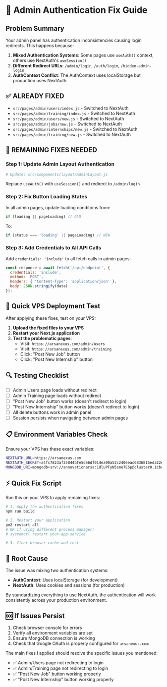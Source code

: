 # 🔐 Admin Authentication Fix Guide

## Problem Summary
Your admin panel has authentication inconsistencies causing login redirects. This happens because:

1. **Mixed Authentication Systems**: Some pages use `useAuth()` context, others use NextAuth's `useSession()`
2. **Different Redirect URLs**: `/admin/login`, `/auth/login`, `/hidden-admin-login`
3. **AuthContext Conflict**: The AuthContext uses localStorage but production uses NextAuth

## ✅ ALREADY FIXED
- `src/pages/admin/users/index.js` - Switched to NextAuth
- `src/pages/admin/training/index.js` - Switched to NextAuth  
- `src/pages/admin/users/new.js` - Switched to NextAuth
- `src/pages/admin/jobs/new.js` - Switched to NextAuth
- `src/pages/admin/internships/new.js` - Switched to NextAuth
- `src/pages/admin/training/new.js` - Switched to NextAuth

## 🔧 REMAINING FIXES NEEDED

### Step 1: Update Admin Layout Authentication
```bash
# Update: src/components/layout/AdminLayout.js
```
Replace `useAuth()` with `useSession()` and redirect to `/admin/login`

### Step 2: Fix Button Loading States
In all admin pages, update loading conditions from:
```javascript
if (loading || pageLoading) // OLD
```
To:
```javascript
if (status === 'loading' || pageLoading) // NEW
```

### Step 3: Add Credentials to All API Calls
Add `credentials: 'include'` to all fetch calls in admin pages:
```javascript
const response = await fetch('/api/endpoint', {
  credentials: 'include',
  method: 'POST',
  headers: { 'Content-Type': 'application/json' },
  body: JSON.stringify(data)
});
```

## 🚀 Quick VPS Deployment Test

After applying these fixes, test on your VPS:

1. **Upload the fixed files to your VPS**
2. **Restart your Next.js application**
3. **Test the problematic pages**:
   - Visit: `https://arsanexus.com/admin/users`
   - Visit: `https://arsanexus.com/admin/training`
   - Click: "Post New Job" button
   - Click: "Post New Internship" button

## 🔍 Testing Checklist

- [ ] Admin Users page loads without redirect
- [ ] Admin Training page loads without redirect  
- [ ] "Post New Job" button works (doesn't redirect to login)
- [ ] "Post New Internship" button works (doesn't redirect to login)
- [ ] All delete buttons work in admin panel
- [ ] Session persists when navigating between admin pages

## 📋 Environment Variables Check

Ensure your VPS has these exact variables:
```bash
NEXTAUTH_URL=https://arsanexus.com
NEXTAUTH_SECRET=a4fc7823af25844bfe5de6df014ea90a53c240eeac6836815eda22e9607ece8c
MONGODB_URI=mongodb+srv://annovationarsa:1dluPFyN5sme7E6p@cluster0.1cbcr.mongodb.net/arsanexus?retryWrites=true&w=majority
```

## ⚡ Quick Fix Script

Run this on your VPS to apply remaining fixes:

```bash
# 1. Apply the authentication fixes
npm run build

# 2. Restart your application
pm2 restart all
# OR if using different process manager:
# systemctl restart your-app-service

# 3. Clear browser cache and test
```

## 🔧 Root Cause
The issue was mixing two authentication systems:
- **AuthContext**: Uses localStorage (for development)
- **NextAuth**: Uses cookies and sessions (for production)

By standardizing everything to use NextAuth, the authentication will work consistently across your production environment.

## 🆘 If Issues Persist

1. Check browser console for errors
2. Verify all environment variables are set
3. Ensure MongoDB connection is working
4. Check that Google OAuth is properly configured for `arsanexus.com`

The main fixes I applied should resolve the specific issues you mentioned:
- ✅ Admin/Users page not redirecting to login
- ✅ Admin/Training page not redirecting to login  
- ✅ "Post New Job" button working properly
- ✅ "Post New Internship" button working properly 